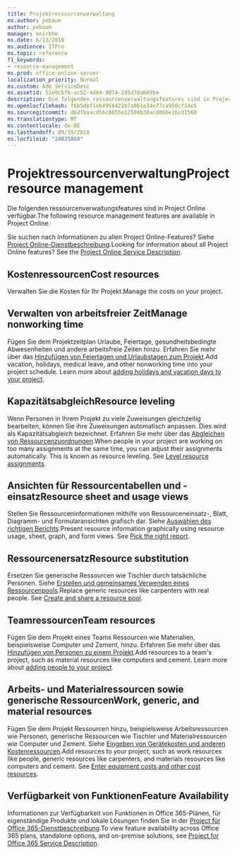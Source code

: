 ```yaml
---
title: Projektressourcenverwaltung
ms.author: pebaum
author: pebaum
manager: mnirkhe
ms.date: 6/13/2018
ms.audience: ITPro
ms.topic: reference
f1_keywords:
- resource-management
ms.prod: office-online-server
localization_priority: Normal
ms.custom: Adm_ServiceDesc
ms.assetid: 51e0cbf6-ac52-4d84-9074-245d70a6695e
description: Die folgenden ressourcenverwaltungsfeatures sind in Project Online verfügbar.
ms.openlocfilehash: f6b5dbf1eb4958421b7a9b1e34e77ca950cf14e5
ms.sourcegitcommit: d6dfbaacd56c0855e12500b38acd06be16cd1560
ms.translationtype: MT
ms.contentlocale: de-DE
ms.lasthandoff: 09/19/2018
ms.locfileid: "24035860"
---
```

# <a name="project-resource-management"></a><span data-ttu-id="860d5-103">Projektressourcenverwaltung</span><span class="sxs-lookup"><span data-stu-id="860d5-103">Project resource management</span></span>

<span data-ttu-id="860d5-104">Die folgenden ressourcenverwaltungsfeatures sind in Project Online verfügbar.</span><span class="sxs-lookup"><span data-stu-id="860d5-104">The following resource management features are available in Project Online.</span></span>
  
<span data-ttu-id="860d5-p101">Sie suchen nach Informationen zu allen Project Online-Features? Siehe [Project Online-Dienstbeschreibung](project-online-service-description.md).</span><span class="sxs-lookup"><span data-stu-id="860d5-p101">Looking for information about all Project Online features? See the [Project Online Service Description](project-online-service-description.md).</span></span>
  
## <a name="cost-resources"></a><span data-ttu-id="860d5-107">Kostenressourcen</span><span class="sxs-lookup"><span data-stu-id="860d5-107">Cost resources</span></span>
<span data-ttu-id="860d5-108"><a name="bkmk_CostResources"> </a></span><span class="sxs-lookup"><span data-stu-id="860d5-108"></span></span>

<span data-ttu-id="860d5-109">Verwalten Sie die Kosten für Ihr Projekt.</span><span class="sxs-lookup"><span data-stu-id="860d5-109">Manage the costs on your project.</span></span>
  
## <a name="manage-nonworking-time"></a><span data-ttu-id="860d5-110">Verwalten von arbeitsfreier Zeit</span><span class="sxs-lookup"><span data-stu-id="860d5-110">Manage nonworking time</span></span>
<span data-ttu-id="860d5-111"><a name="bkmk_Managenonworkingtime"> </a></span><span class="sxs-lookup"><span data-stu-id="860d5-111"></span></span>

<span data-ttu-id="860d5-p102">Fügen Sie dem Projektzeitplan Urlaube, Feiertage, gesundheitsbedingte Abwesenheiten und andere arbeitsfreie Zeiten hinzu. Erfahren Sie mehr über das [Hinzufügen von Feiertagen und Urlaubstagen zum Projekt](https://go.microsoft.com/fwlink/p/?LinkId=271337).</span><span class="sxs-lookup"><span data-stu-id="860d5-p102">Add vacation, holidays, medical leave, and other nonworking time into your project schedule. Learn more about [adding holidays and vacation days to your project](https://go.microsoft.com/fwlink/p/?LinkId=271337).</span></span>
  
## <a name="resource-leveling"></a><span data-ttu-id="860d5-114">Kapazitätsabgleich</span><span class="sxs-lookup"><span data-stu-id="860d5-114">Resource leveling</span></span>
<span data-ttu-id="860d5-115"><a name="bkmk_Resourceleveling"> </a></span><span class="sxs-lookup"><span data-stu-id="860d5-115"></span></span>

<span data-ttu-id="860d5-p103">Wenn Personen in Ihrem Projekt zu viele Zuweisungen gleichzeitig bearbeiten, können Sie ihre Zuweisungen automatisch anpassen. Dies wird als Kapazitätsabgleich bezeichnet. Erfahren Sie mehr über das [Abgleichen von Ressourcenzuordnungen](https://go.microsoft.com/fwlink/p/?LinkId=271348).</span><span class="sxs-lookup"><span data-stu-id="860d5-p103">When people in your project are working on too many assignments at the same time, you can adjust their assignments automatically. This is known as resource leveling. See [Level resource assignments](https://go.microsoft.com/fwlink/p/?LinkId=271348).</span></span>
  
## <a name="resource-sheet-and-usage-views"></a><span data-ttu-id="860d5-119">Ansichten für Ressourcentabellen und -einsatz</span><span class="sxs-lookup"><span data-stu-id="860d5-119">Resource sheet and usage views</span></span>
<span data-ttu-id="860d5-120"><a name="bkmk_resourcesheetandusageviews"> </a></span><span class="sxs-lookup"><span data-stu-id="860d5-120"></span></span>

<span data-ttu-id="860d5-p104">Stellen Sie Ressourceninformationen mithilfe von Ressourceneinsatz-, Blatt, Diagramm- und Formularansichten grafisch dar. Siehe [Auswählen des richtigen Berichts](https://go.microsoft.com/fwlink/?LinkId=402920).</span><span class="sxs-lookup"><span data-stu-id="860d5-p104">Present resource information graphically using resource usage, sheet, graph, and form views. See [Pick the right report](https://go.microsoft.com/fwlink/?LinkId=402920).</span></span>
  
## <a name="resource-substitution"></a><span data-ttu-id="860d5-123">Ressourcenersatz</span><span class="sxs-lookup"><span data-stu-id="860d5-123">Resource substitution</span></span>
<span data-ttu-id="860d5-124"><a name="bkmk_ResourceSubstitution"> </a></span><span class="sxs-lookup"><span data-stu-id="860d5-124"></span></span>

<span data-ttu-id="860d5-p105">Ersetzen Sie generische Ressourcen wie Tischler durch tatsächliche Personen. Siehe [Erstellen und gemeinsames Verwenden eines Ressourcenpools](https://go.microsoft.com/fwlink/?LinkId=402921).</span><span class="sxs-lookup"><span data-stu-id="860d5-p105">Replace generic resources like carpenters with real people. See [Create and share a resource pool](https://go.microsoft.com/fwlink/?LinkId=402921).</span></span>
  
## <a name="team-resources"></a><span data-ttu-id="860d5-127">Teamressourcen</span><span class="sxs-lookup"><span data-stu-id="860d5-127">Team resources</span></span>
<span data-ttu-id="860d5-128"><a name="bkmk_Teamresources"> </a></span><span class="sxs-lookup"><span data-stu-id="860d5-128"></span></span>

<span data-ttu-id="860d5-p106">Fügen Sie dem Projekt eines Teams Ressourcen wie Materialien, beispielsweise Computer und Zement, hinzu. Erfahren Sie mehr über das [Hinzufügen von Personen zu einem Projekt](https://go.microsoft.com/fwlink/p/?LinkId=271347).</span><span class="sxs-lookup"><span data-stu-id="860d5-p106">Add resources to a team's project, such as material resources like computers and cement. Learn more about [adding people to your project](https://go.microsoft.com/fwlink/p/?LinkId=271347).</span></span>
  
## <a name="work-generic-and-material-resources"></a><span data-ttu-id="860d5-131">Arbeits- und Materialressourcen sowie generische Ressourcen</span><span class="sxs-lookup"><span data-stu-id="860d5-131">Work, generic, and material resources</span></span>
<span data-ttu-id="860d5-132"><a name="bkmk_WorkGenericMaterialResources"> </a></span><span class="sxs-lookup"><span data-stu-id="860d5-132"></span></span>

<span data-ttu-id="860d5-p107">Fügen Sie dem Projekt Ressourcen hinzu, beispielsweise Arbeitsressourcen wie Personen, generische Ressourcen wie Tischler und Materialressourcen wie Computer und Zement. Siehe [Eingeben von Gerätekosten und anderen Kostenressourcen](https://go.microsoft.com/fwlink/?LinkId=402922).</span><span class="sxs-lookup"><span data-stu-id="860d5-p107">Add resources to your project, such as work resources like people, generic resources like carpenters, and materials resources like computers and cement. See [Enter equipment costs and other cost resources](https://go.microsoft.com/fwlink/?LinkId=402922).</span></span>
  
## <a name="feature-availability"></a><span data-ttu-id="860d5-135">Verfügbarkeit von Funktionen</span><span class="sxs-lookup"><span data-stu-id="860d5-135">Feature Availability</span></span>
<span data-ttu-id="860d5-136"><a name="bkmk_WorkGenericMaterialResources"> </a></span><span class="sxs-lookup"><span data-stu-id="860d5-136"></span></span>

<span data-ttu-id="860d5-137">Informationen zur Verfügbarkeit von Funktionen in Office 365-Plänen, für eigenständige Produkte und lokale Lösungen finden Sie in der [Project für Office 365-Dienstbeschreibung](http://technet.microsoft.com/library/f610ba5b-57d0-4324-a205-bce300adc7a3.aspx).</span><span class="sxs-lookup"><span data-stu-id="860d5-137">To view feature availability across Office 365 plans, standalone options, and on-premise solutions, see [Project for Office 365 Service Description](http://technet.microsoft.com/library/f610ba5b-57d0-4324-a205-bce300adc7a3.aspx).</span></span>
  

